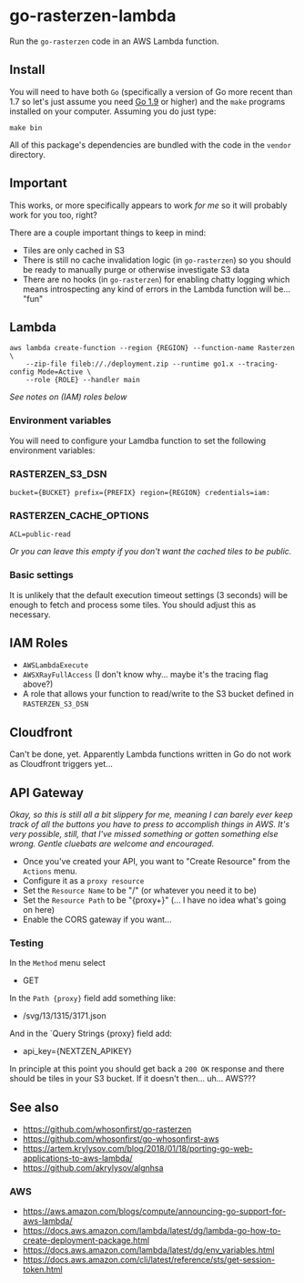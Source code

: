 # go-rasterzen-lambda

Run the `go-rasterzen` code in an AWS Lambda function.

## Install

You will need to have both `Go` (specifically a version of Go more recent than 1.7 so let's just assume you need [Go 1.9](https://golang.org/dl/) or higher) and the `make` programs installed on your computer. Assuming you do just type:

```
make bin
```

All of this package's dependencies are bundled with the code in the `vendor` directory.

## Important

This works, or more specifically appears to work _for me_ so it will probably
work for you too, right? 

There are a couple important things to keep in mind:

* Tiles are only cached in S3
* There is still no cache invalidation logic (in `go-rasterzen`) so you should
  be ready to manually purge or otherwise investigate S3 data 
* There are no hooks (in `go-rasterzen`) for enabling chatty logging which means
  introspecting any kind of errors in the Lambda function will be... "fun"

## Lambda

```
aws lambda create-function --region {REGION} --function-name Rasterzen \
    --zip-file fileb://./deployment.zip --runtime go1.x --tracing-config Mode=Active \
    --role {ROLE} --handler main
```

_See notes on (IAM) roles below_

### Environment variables

You will need to configure your Lamdba function to set the following  environment variables:

### RASTERZEN_S3_DSN

```
bucket={BUCKET} prefix={PREFIX} region={REGION} credentials=iam:
```

### RASTERZEN_CACHE_OPTIONS

```
ACL=public-read
```

_Or you can leave this empty if you don't want the cached tiles to be public._

### Basic settings

It is unlikely that the default execution timeout settings (3 seconds) will be
enough to fetch and process some tiles. You should adjust this as necessary.

## IAM Roles

* `AWSLambdaExecute`
* `AWSXRayFullAccess` (I don't know why... maybe it's the tracing flag above?)
* A role that allows your function to read/write to the S3 bucket defined in `RASTERZEN_S3_DSN`

## Cloudfront

Can't be done, yet. Apparently Lambda functions written in Go do not work as Cloudfront triggers yet...

## API Gateway

_Okay, so this is still all a bit slippery for me, meaning I can barely ever
keep track of all the buttons you have to press to accomplish things in
AWS. It's very possible, still, that I've missed something or gotten something
else wrong. Gentle cluebats are welcome and encouraged._

* Once you've created your API, you want to "Create Resource" from the `Actions` menu.
* Configure it as a `proxy resource`
* Set the `Resource Name` to be "/" (or whatever you need it to be)
* Set the `Resource Path` to be "{proxy+}" (... I have no idea what's going on here)
* Enable the CORS gateway if you want...

### Testing

In the `Method` menu select 

* GET

In the `Path {proxy}` field add something like:

* /svg/13/1315/3171.json

And in the `Query Strings {proxy} field add:

* api_key={NEXTZEN_APIKEY}

In principle at this point you should get back a `200 OK` response and there should be tiles in your S3 bucket. If it doesn't then... uh... AWS???

## See also

* https://github.com/whosonfirst/go-rasterzen
* https://github.com/whosonfirst/go-whosonfirst-aws
* https://artem.krylysov.com/blog/2018/01/18/porting-go-web-applications-to-aws-lambda/
* https://github.com/akrylysov/algnhsa

### AWS

* https://aws.amazon.com/blogs/compute/announcing-go-support-for-aws-lambda/
* https://docs.aws.amazon.com/lambda/latest/dg/lambda-go-how-to-create-deployment-package.html
* https://docs.aws.amazon.com/lambda/latest/dg/env_variables.html
* https://docs.aws.amazon.com/cli/latest/reference/sts/get-session-token.html
